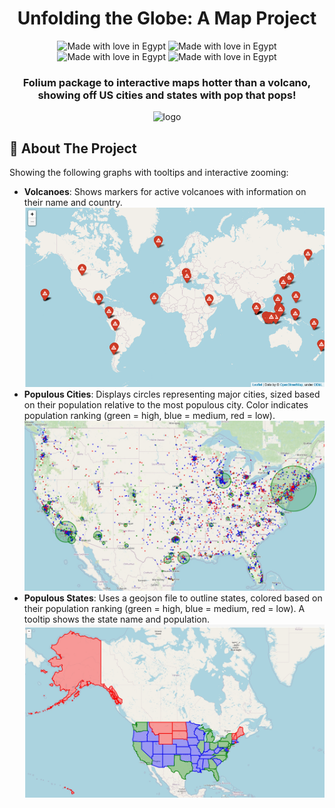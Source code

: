 <div align="center">

  <h1> Unfolding the Globe: A Map Project </h1>
  <img src="https://img.shields.io/badge/Python-14354C?style=for-the-badge&logo=python&logoColor=white" alt="Made with love in Egypt">
  <img src="https://img.shields.io/badge/Made_With_Love-B32629?style=for-the-badge&logo=undertale&logoColor=white" alt="Made with love in Egypt">
  <img src="https://img.shields.io/badge/pandas-%23150458.svg?style=for-the-badge&logo=pandas&logoColor=white" alt="Made with love in Egypt">
  <img src="https://img.shields.io/badge/folium-77B829.svg?style=for-the-badge&logo=folium&logoColor=white" alt="Made with love in Egypt">
  
  <h3>  Folium package to interactive maps hotter than a volcano, showing off US cities and states with pop that pops!</h3>
  
  <img src="https://waterprogramming.wordpress.com/wp-content/uploads/2023/04/map_comparison.png?w=1024" alt="logo" />


</div>

## :star2: About The Project
Showing the following graphs with tooltips and interactive zooming:
- **Volcanoes**: Shows markers for active volcanoes with information on their name and country.
    <img src="Volcanoes.png" alt="logo" />
- **Populous Cities**: Displays circles representing major cities, sized based on their population relative to the most populous city. Color indicates population ranking (green = high, blue = medium, red = low).
  <img src="Cities.jpeg" alt="logo" />
- **Populous States**: Uses a geojson file to outline states, colored based on their population ranking (green = high, blue = medium, red = low). A tooltip shows the state name and population.
  <img src="States.jpeg" alt="logo" />
